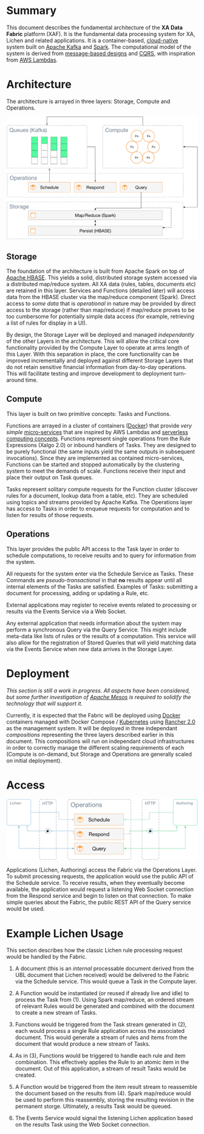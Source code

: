 # Summary

This document describes the fundamental architecture of the **XA Data
Fabric** platform (XAF). It is the fundamental data processing system
for XA, Lichen and related applications. It is a container-based,
[cloud-native](https://www.cncf.io/about/faq/)
system built on [Apache
Kafka](https://en.wikipedia.org/wiki/Apache_Kafka) and
[Spark](https://en.wikipedia.org/wiki/Apache_Spark). The computational
model of the system is derived from [message-based
designs](https://en.wikipedia.org/wiki/Message-oriented_middleware)
and [CQRS](https://en.wikipedia.org/wiki/Command–query_separation),
with inspiration from [AWS
Lambdas](https://en.wikipedia.org/wiki/AWS_Lambda).

# Architecture

The architecture is arrayed in three layers: Storage, Compute and
Operations.

![Architecture](xa.data.fabric.png)

## Storage

The foundation of the architecture is built from Apache Spark on top
of [Apache HBASE](https://en.wikipedia.org/wiki/Apache_HBase). This
yields a solid, distributed storage system accessed via a distributed
map/reduce system. All XA data (rules, tables, documents etc) are
retained in this layer. Services and Functions (detailed later) will
access data from the HBASE cluster via the map/reduce component
(Spark). Direct access to *some data* that is *operational* in nature
may be provided by direct access to the storage (rather than
map/reduce) if map/reduce proves to be too cumbersome for potentially
simple data access (for example, retrieving a list of rules for
display in a UI).

By design, the Storage Layer will be deployed and managed
*independantly* of the other Layers in the architecture. This will
allow the critical core functionality provided by the Compute Layer to
operate at arms length of this Layer. With this separation in place,
the core functionality can be improved incrementally and deployed
against different Storage Layers that do not retain sensitive
financial information from day-to-day operations. This will facilitate
testing and improve development to deployment turn-around time.

## Compute

This layer is built on two primitive concepts: Tasks and Functions.

Functions are arrayed in a cluster of containers ([Docker](https://en.wikipedia.org/wiki/Docker_(software))) that provide
*very simple*
[micro-services](https://en.wikipedia.org/wiki/Microservices) that are
inspired by AWS Lambdas and [serverless computing
concepts](https://en.wikipedia.org/wiki/Serverless_computing). Functions
represent single operations from the Rule Expressions (Xalgo 2.0) or
inbound handlers of Tasks. They are designed to be purely functional
(the same inputs yield the same outputs in subsequent
invocations). Since they are implemented as contained micro-services,
Functions can be started and stopped automatically by the clustering
system to meet the demands of scale. Functions receive their input and
place their output on Task queues.

Tasks represent solitary compute requests for the Function cluster
(discover rules for a document, lookup data from a table, etc). They
are scheduled using topics and streams provided by Apache Kafka. The
Operations layer has access to Tasks in order to enqueue requests for
computation and to listen for results of those requests.

## Operations

This layer provides the public API access to the Task layer in order
to schedule computations, to receive results and to query for
information from the system.

All requests for the system enter via the Schedule Service as
Tasks. These Commands are *pseudo-transactional* in that **no**
results appear until all internal elements of the Tasks are
satisfied. Examples of Tasks: submitting a document for processing,
adding or updating a Rule, etc.

External applications may register to receive events related to
processing or results via the Events Service via a Web Socket.

Any external application that needs information about the system may
perform a synchronous Query via the Query Service. This might include
meta-data like lists of rules or the results of a computation. This
service will also allow for the registration of Stored Queries that
will yield matching data via the Events Service when new data arrives
in the Storage Layer.

# Deployment

*This section is still a work in progress. All aspects have been
considered, but some further investigation of [Apache
Mesos](https://en.wikipedia.org/wiki/Apache_Mesos) is required to
solidify the technology that will support it.*

Currently, it is expected that the Fabric will be deployed using
[Docker](https://en.wikipedia.org/wiki/Docker_(software)) containers
managed with Docker Compose /
[Kubernetes](https://en.wikipedia.org/wiki/Kubernetes) using [Rancher
2.0](https://rancher.com/rancher2-0/) as the management system. It
will be deployed in three independant *compositions* representing the
three layers described earlier in this document. This compositions
will run on independant cloud infrastructures in order to correctly
manage the different scaling requirements of each (Compute is
on-demand, but Storage and Operations are generally scaled on initial
deployment).

# Access

![Applications](xa.data.fabric.apps.png)

Applications (Lichen, Authoring) access the Fabric via the Operations
Layer. To submit processing requests, the application would use the
public API of the Schedule service. To receive results, when they
eventually become available, the application would request a listening
Web Socket connection from the Respond service and begin to listen on
that connection. To make simple queries about the Fabric, the public
REST API of the Query service would be used.

# Example Lichen Usage

This section describes how the classic Lichen rule processing request
would be handled by the Fabric.

1. A document (this is an *internal* processable document derived from
   the UBL document that Lichen received) would be delivered to the
   Fabric via the Schedule service. This would queue a Task in the
   Compute layer.

2. A Function would be instantiated (or reused if already live and
   idle) to process the Task from (1). Using Spark map/reduce, an
   ordered stream of relevant Rules would be generated and combined
   with the document to create a new stream of Tasks.
   
3. Functions would be triggered from the Task stream generated in (2),
   each would process a single Rule application across the associated
   document. This would generate a stream of rules and items from the
   document that would produce a new stream of Tasks.
   
4. As in (3), Functions would be triggered to handle each rule and
   item combination. This effectively applies the Rule to an atomic
   item in the document. Out of this application, a stream of result
   Tasks would be created.
   
5. A Function would be triggered from the item result stream to
   reassemble the document based on the results from (4). Spark
   map/reduce would be used to perform this reassembly, storing the
   resulting revision in the permanent storge. Ultimately, a results
   Task would be queued.
   
6. The Events Service would signal the listening Lichen application
   based on the results Task using the Web Socket connection.
